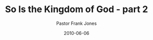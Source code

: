 ---
lunr: "true"
title: "So Is the Kingdom of God - part 2"
author: "Pastor Frank Jones"
postDate: "06-06-2010"
date: 2010-06-06
category: "sermons"
slug: "2010/06/SoIsTheKingdomOfGod_part2"
icon: microphone
audioLink: "SoIsTheKingdomOfGod_part2"
tags: [kingdom, god]
mp3: "SoIsTheKingdomOfGod_part2/06062010.mp3"
ogg: "SoIsTheKingdomOfGod_part2/06062010.ogg"
linkurl: "https://archive.org/download/SoIsTheKingdomOfGod_part2/SoIsTheKingdomOfGod_part2_files.xml"
ipath: "https://archive.org/download/SoIsTheKingdomOfGod_part2/06062010.mp3"
layout: sermon.html
---
